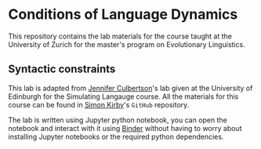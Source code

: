 # Conditions of Language Dynamics

This repository contains the lab materials for the course taught at the University of Zurich for the master's program on Evolutionary Linguistics. 

## Syntactic constraints
This lab is adapted from [Jennifer Culbertson](https://jennifer-culbertson.github.io)'s lab given at the University of Edinburgh for the Simulating Langauge course. All the materials for this course can be found in [Simon Kirby](https://github.com/smkirby/simlang)'s ``GitHub`` repository.

The lab is written using Jupyter python notebook, you can open the notebook and interact with it using [Binder](https://mybinder.org/v2/gh/CarmenSaldana/Conditions-of-Language-Dynamics/master) without having to worry about installing Jupyter notebooks or the required python dependencies. 
